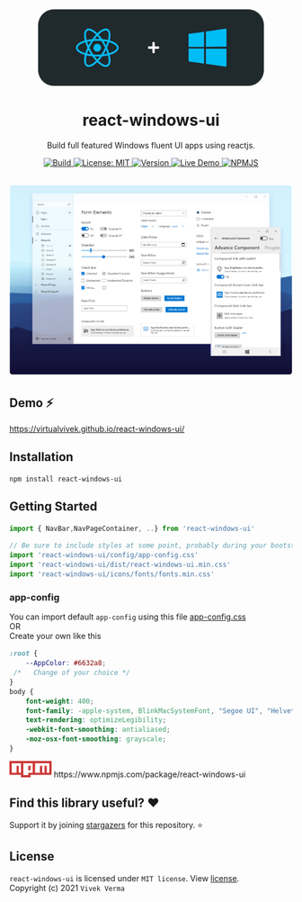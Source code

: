 <h2 align="center"> 
  <img src="markdown/md_img_header.png" width="402" /> 
</h2>

<h1 align="center">react-windows-ui</h1>

<p align="center">Build full featured Windows fluent UI apps using reactjs.</p>



<p align="center">
	
	 
  <a href="https://virtualvivek.github.io/react-windows-ui/">
    <img src="https://img.shields.io/circleci/build/github/virtualvivek/react-windows-ui?style=flat-square&logo=circleci&token=346e79ab71a8d9c3bad22bacbebc7d7c50dae520"
      alt="Build" />
  </a>
	
  <a href="https://github.com/virtualvivek/react-windows-ui/blob/main/LICENSE">
    <img src="https://img.shields.io/badge/License-MIT-darklime.svg?style=flat-square&color=blue"
      alt="License: MIT" />
  </a>

  
  <a href="https://virtualvivek.github.io/react-windows-ui/">
    <img src="https://img.shields.io/github/package-json/v/virtualvivek/react-windows-ui?color=%2331b57e&style=flat-square"
      alt="Version" />
  </a>
  
  <a href="https://virtualvivek.github.io/react-windows-ui/">
    <img src="https://img.shields.io/badge/⚡ Live Demo-here-green.svg?color=%236a31b5&style=flat-square"
      alt="Live Demo" />
  </a>
  
  <a href="https://www.npmjs.com/package/react-windows-ui">
    <img src="https://img.shields.io/badge/npm-package-green.svg?style=flat-square&logo=npm&color=f55a42"
      alt="NPMJS" />
  </a>
   
</p>

<h2 align="center">
  <img src="markdown/md_img_promo.png" width="652" />
</h2>

## Demo ⚡
https://virtualvivek.github.io/react-windows-ui/


## Installation
```
npm install react-windows-ui
```

## Getting Started

```js
import { NavBar,NavPageContainer, ..} from 'react-windows-ui'
```

```js
// Be sure to include styles at some point, probably during your bootstraping
import 'react-windows-ui/config/app-config.css'
import 'react-windows-ui/dist/react-windows-ui.min.css'
import 'react-windows-ui/icons/fonts/fonts.min.css'
```
### app-config
You can import default `app-config` using this file <a href="src/lib/config/app-config.css">app-config.css</a><br>
OR <br>
Create your own like this

```css
:root {
    --AppColor: #6632a8;
 /*   Change of your choice */
}
body {
    font-weight: 400;
    font-family: -apple-system, BlinkMacSystemFont, "Segoe UI", "Helvetica Neue", sans-serif;
    text-rendering: optimizeLegibility;
    -webkit-font-smoothing: antialiased;
    -moz-osx-font-smoothing: grayscale;
}
```

<img src="markdown/md_npm_.png" width="75" />
https://www.npmjs.com/package/react-windows-ui


## Find this library useful? :heart:
Support it by joining [stargazers](https://github.com/virtualvivek/react-windows-ui/stargazers) for this repository. :star:


## License

`react-windows-ui` is licensed under `MIT license`. View [license](https://github.com/virtualvivek/react-windows-ui/blob/main/LICENSE).<br>
Copyright (c) 2021 ` Vivek Verma `
